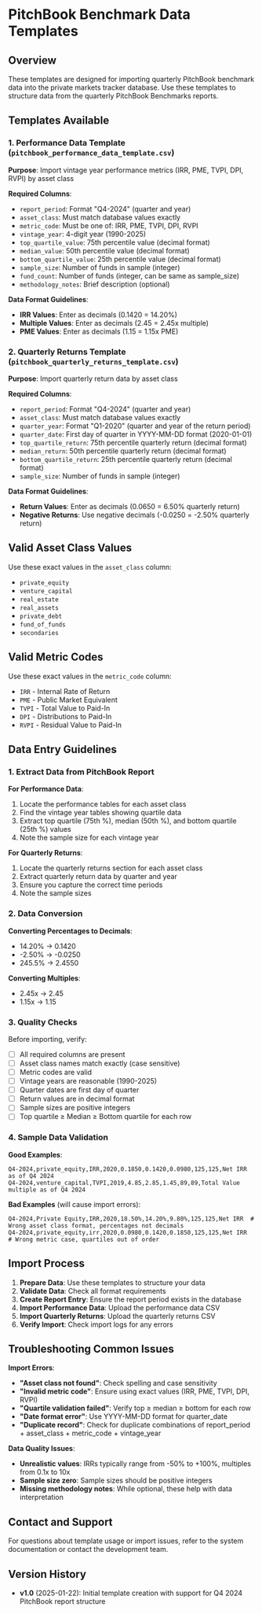 # PitchBook Benchmark Data Templates

## Overview
These templates are designed for importing quarterly PitchBook benchmark data into the private markets tracker database. Use these templates to structure data from the quarterly PitchBook Benchmarks reports.

## Templates Available

### 1. Performance Data Template (`pitchbook_performance_data_template.csv`)
**Purpose**: Import vintage year performance metrics (IRR, PME, TVPI, DPI, RVPI) by asset class

**Required Columns**:
- `report_period`: Format "Q4-2024" (quarter and year)
- `asset_class`: Must match database values exactly
- `metric_code`: Must be one of: IRR, PME, TVPI, DPI, RVPI
- `vintage_year`: 4-digit year (1990-2025)
- `top_quartile_value`: 75th percentile value (decimal format)
- `median_value`: 50th percentile value (decimal format)
- `bottom_quartile_value`: 25th percentile value (decimal format)
- `sample_size`: Number of funds in sample (integer)
- `fund_count`: Number of funds (integer, can be same as sample_size)
- `methodology_notes`: Brief description (optional)

**Data Format Guidelines**:
- **IRR Values**: Enter as decimals (0.1420 = 14.20%)
- **Multiple Values**: Enter as decimals (2.45 = 2.45x multiple)
- **PME Values**: Enter as decimals (1.15 = 1.15x PME)

### 2. Quarterly Returns Template (`pitchbook_quarterly_returns_template.csv`)
**Purpose**: Import quarterly return data by asset class

**Required Columns**:
- `report_period`: Format "Q4-2024" (quarter and year)
- `asset_class`: Must match database values exactly
- `quarter_year`: Format "Q1-2020" (quarter and year of the return period)
- `quarter_date`: First day of quarter in YYYY-MM-DD format (2020-01-01)
- `top_quartile_return`: 75th percentile quarterly return (decimal format)
- `median_return`: 50th percentile quarterly return (decimal format)
- `bottom_quartile_return`: 25th percentile quarterly return (decimal format)
- `sample_size`: Number of funds in sample (integer)

**Data Format Guidelines**:
- **Return Values**: Enter as decimals (0.0650 = 6.50% quarterly return)
- **Negative Returns**: Use negative decimals (-0.0250 = -2.50% quarterly return)

## Valid Asset Class Values

Use these exact values in the `asset_class` column:
- `private_equity`
- `venture_capital`
- `real_estate`
- `real_assets`
- `private_debt`
- `fund_of_funds`
- `secondaries`

## Valid Metric Codes

Use these exact values in the `metric_code` column:
- `IRR` - Internal Rate of Return
- `PME` - Public Market Equivalent
- `TVPI` - Total Value to Paid-In
- `DPI` - Distributions to Paid-In
- `RVPI` - Residual Value to Paid-In

## Data Entry Guidelines

### 1. Extract Data from PitchBook Report

**For Performance Data**:
1. Locate the performance tables for each asset class
2. Find the vintage year tables showing quartile data
3. Extract top quartile (75th %), median (50th %), and bottom quartile (25th %) values
4. Note the sample size for each vintage year

**For Quarterly Returns**:
1. Locate the quarterly returns section for each asset class
2. Extract quarterly return data by quarter and year
3. Ensure you capture the correct time periods
4. Note the sample sizes

### 2. Data Conversion

**Converting Percentages to Decimals**:
- 14.20% → 0.1420
- -2.50% → -0.0250
- 245.5% → 2.4550

**Converting Multiples**:
- 2.45x → 2.45
- 1.15x → 1.15

### 3. Quality Checks

Before importing, verify:
- [ ] All required columns are present
- [ ] Asset class names match exactly (case sensitive)
- [ ] Metric codes are valid
- [ ] Vintage years are reasonable (1990-2025)
- [ ] Quarter dates are first day of quarter
- [ ] Return values are in decimal format
- [ ] Sample sizes are positive integers
- [ ] Top quartile ≥ Median ≥ Bottom quartile for each row

### 4. Sample Data Validation

**Good Examples**:
```csv
Q4-2024,private_equity,IRR,2020,0.1850,0.1420,0.0980,125,125,Net IRR as of Q4 2024
Q4-2024,venture_capital,TVPI,2019,4.85,2.85,1.45,89,89,Total Value multiple as of Q4 2024
```

**Bad Examples** (will cause import errors):
```csv
Q4-2024,Private Equity,IRR,2020,18.50%,14.20%,9.80%,125,125,Net IRR  # Wrong asset class format, percentages not decimals
Q4-2024,private_equity,irr,2020,0.0980,0.1420,0.1850,125,125,Net IRR  # Wrong metric case, quartiles out of order
```

## Import Process

1. **Prepare Data**: Use these templates to structure your data
2. **Validate Data**: Check all format requirements
3. **Create Report Entry**: Ensure the report period exists in the database
4. **Import Performance Data**: Upload the performance data CSV
5. **Import Quarterly Returns**: Upload the quarterly returns CSV
6. **Verify Import**: Check import logs for any errors

## Troubleshooting Common Issues

**Import Errors**:
- **"Asset class not found"**: Check spelling and case sensitivity
- **"Invalid metric code"**: Ensure using exact values (IRR, PME, TVPI, DPI, RVPI)
- **"Quartile validation failed"**: Verify top ≥ median ≥ bottom for each row
- **"Date format error"**: Use YYYY-MM-DD format for quarter_date
- **"Duplicate record"**: Check for duplicate combinations of report_period + asset_class + metric_code + vintage_year

**Data Quality Issues**:
- **Unrealistic values**: IRRs typically range from -50% to +100%, multiples from 0.1x to 10x
- **Sample size zero**: Sample sizes should be positive integers
- **Missing methodology notes**: While optional, these help with data interpretation

## Contact and Support

For questions about template usage or import issues, refer to the system documentation or contact the development team.

## Version History

- **v1.0** (2025-01-22): Initial template creation with support for Q4 2024 PitchBook report structure